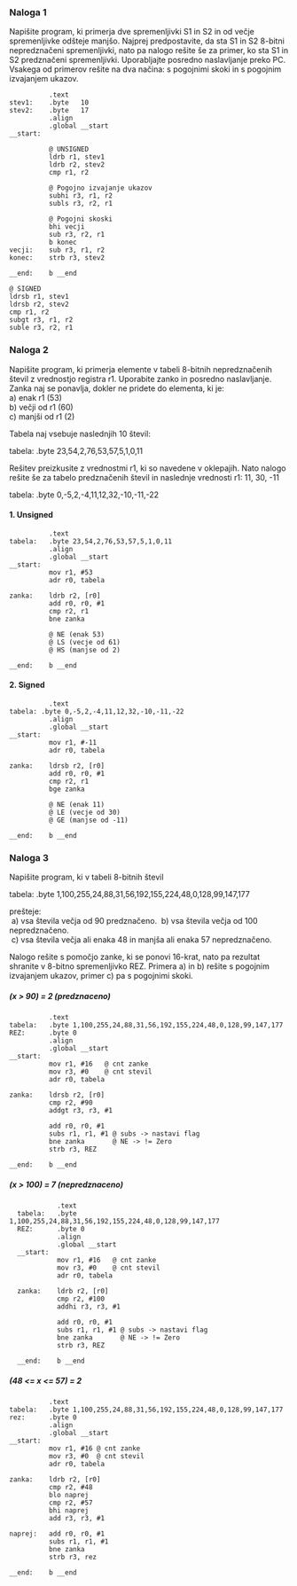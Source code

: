 
### Naloga 1
Napišite program, ki primerja dve spremenljivki S1 in S2 in od večje spremenljivke odšteje manjšo. Najprej predpostavite, da sta S1 in S2 8-bitni nepredznačeni spremenljivki, nato pa nalogo rešite še za primer, ko sta S1 in S2 predznačeni spremenljivki. Uporabljajte posredno naslavljanje preko PC. Vsakega od primerov rešite na dva načina: s pogojnimi skoki in s pogojnim izvajanjem ukazov.

```
          .text
stev1:    .byte   10
stev2:    .byte   17
          .align
          .global __start
__start:   
         
          @ UNSIGNED
          ldrb r1, stev1
          ldrb r2, stev2
          cmp r1, r2  
          
          @ Pogojno izvajanje ukazov
          subhi r3, r1, r2
          subls r3, r2, r1
          
          @ Pogojni skoski 
          bhi vecji
          sub r3, r2, r1
          b konec
vecji:    sub r3, r1, r2
konec:    strb r3, stev2    
          
__end:    b __end   
```

``` 
@ SIGNED
ldrsb r1, stev1
ldrsb r2, stev2
cmp r1, r2  
subgt r3, r1, r2
suble r3, r2, r1   

```


### Naloga 2
Napišite program, ki primerja elemente v tabeli 8-bitnih nepredznačenih števil z vrednostjo registra r1. Uporabite zanko in posredno naslavljanje. Zanka naj se ponavlja, dokler ne pridete do elementa, ki je:  
a) enak r1 (53)  
b) večji od r1 (60)  
c) manjši od r1 (2)

Tabela naj vsebuje naslednjih 10 števil:

tabela: .byte 23,54,2,76,53,57,5,1,0,11

Rešitev preizkusite z vrednostmi r1, ki so navedene v oklepajih. Nato nalogo rešite še za tabelo predznačenih števil in naslednje vrednosti r1: 11, 30, -11

tabela: .byte 0,-5,2,-4,11,12,32,-10,-11,-22

#### 1. Unsigned

```
          .text
tabela:   .byte 23,54,2,76,53,57,5,1,0,11
          .align
          .global __start
__start:   
          mov r1, #53
          adr r0, tabela
          
zanka:    ldrb r2, [r0]
          add r0, r0, #1
          cmp r2, r1
          bne zanka
          
          @ NE (enak 53)
          @ LS (vecje od 61)
          @ HS (manjse od 2)

__end:    b __end   

```

#### 2. Signed
```
          .text
tabela: .byte 0,-5,2,-4,11,12,32,-10,-11,-22
          .align
          .global __start
__start:   
          mov r1, #-11
          adr r0, tabela
          
zanka:    ldrsb r2, [r0]
          add r0, r0, #1
          cmp r2, r1
          bge zanka
          
          @ NE (enak 11)
          @ LE (vecje od 30)
          @ GE (manjse od -11)

__end:    b __end   
```
### Naloga 3
Napišite program, ki v tabeli 8-bitnih števil

tabela: .byte 1,100,255,24,88,31,56,192,155,224,48,0,128,99,147,177

prešteje:  
 a) vsa števila večja od 90 predznačeno. 
 b) vsa števila večja od 100 nepredznačeno.  
 c) vsa števila večja ali enaka 48 in manjša ali enaka 57 nepredznačeno.

Nalogo rešite s pomočjo zanke, ki se ponovi 16-krat, nato pa rezultat shranite v 8-bitno spremenljivko REZ. Primera a) in b) rešite s pogojnim izvajanjem ukazov, primer c) pa s pogojnimi skoki.

##### (x > 90) = 2 (predznaceno)

```
          .text
tabela:   .byte 1,100,255,24,88,31,56,192,155,224,48,0,128,99,147,177
REZ:      .byte 0
          .align
          .global __start
__start:   
          mov r1, #16   @ cnt zanke
          mov r3, #0    @ cnt stevil
          adr r0, tabela
          
zanka:    ldrsb r2, [r0]
          cmp r2, #90
          addgt r3, r3, #1
          
          add r0, r0, #1
          subs r1, r1, #1 @ subs -> nastavi flag
          bne zanka       @ NE -> != Zero
          strb r3, REZ

__end:    b __end   
```

##### (x > 100) = 7 (nepredznaceno)
```
            .text
  tabela:   .byte 1,100,255,24,88,31,56,192,155,224,48,0,128,99,147,177
  REZ:      .byte 0
            .align
            .global __start
  __start:   
            mov r1, #16   @ cnt zanke
            mov r3, #0    @ cnt stevil
            adr r0, tabela
            
  zanka:    ldrb r2, [r0]
            cmp r2, #100
            addhi r3, r3, #1
            
            add r0, r0, #1
            subs r1, r1, #1 @ subs -> nastavi flag
            bne zanka       @ NE -> != Zero
            strb r3, REZ
  
  __end:    b __end     
```
##### (48 <= x <= 57) = 2
```
          .text
tabela:   .byte 1,100,255,24,88,31,56,192,155,224,48,0,128,99,147,177
rez:      .byte 0
          .align
          .global __start
__start:   
          mov r1, #16 @ cnt zanke
          mov r3, #0  @ cnt stevil
          adr r0, tabela
          
zanka:    ldrb r2, [r0]
          cmp r2, #48
          blo naprej
          cmp r2, #57
          bhi naprej
          add r3, r3, #1

naprej:   add r0, r0, #1
          subs r1, r1, #1
          bne zanka
          strb r3, rez

__end:    b __end   
```